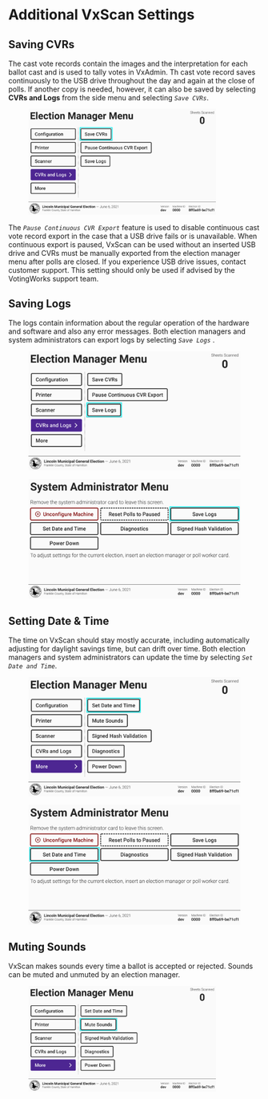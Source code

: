 # Additional VxScan Settings

## Saving CVRs

The cast vote records contain the images and the interpretation for each ballot cast and is used to tally votes in VxAdmin. Th cast vote record saves continuously to the USB drive throughout the day and again at the close of polls.  If another copy is needed, however, it can also be saved by selecting **CVRs and Logs** from the side menu and selecting _`Save CVRs`_.

<figure><img src="../.gitbook/assets/cvrs-and-logs-cvrs.png" alt="" width="375"><figcaption></figcaption></figure>

The _`Pause Continuous CVR Export`_ feature is used to disable continuous cast vote record export in the case that a USB drive fails or is unavailable. When continuous export is paused, VxScan can be used without an inserted USB drive and CVRs must be manually exported from the election manager menu after polls are closed. If you experience USB drive issues, contact customer support. This setting should only be used if advised by the VotingWorks support team.

## Saving Logs

The logs contain information about the regular operation of the hardware and software and also any error messages. Both election managers and system administrators can export logs by selecting _`Save Logs`_ .

<div><figure><img src="../.gitbook/assets/cvrs-and-logs-logs.png" alt=""><figcaption></figcaption></figure> <figure><img src="../.gitbook/assets/sa-screen-vxscan-logs.png" alt=""><figcaption></figcaption></figure></div>

## Setting Date & Time

The time on VxScan should stay mostly accurate, including automatically adjusting for daylight savings time, but can drift over time. Both election managers and system administrators can update the time by selecting _`Set Date and Time`_.

<div><figure><img src="../.gitbook/assets/more-screen-date-time-2.png" alt=""><figcaption></figcaption></figure> <figure><img src="../.gitbook/assets/sa-screen-vxscan-date-time.png" alt=""><figcaption></figcaption></figure></div>

## Muting Sounds

VxScan makes sounds every time a ballot is accepted or rejected. Sounds can be muted and unmuted by an election manager.

<figure><img src="../.gitbook/assets/more-screen-sounds.png" alt="" width="375"><figcaption></figcaption></figure>



